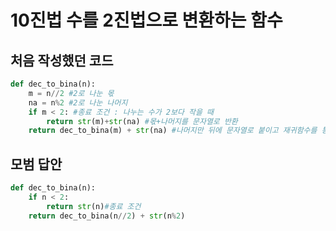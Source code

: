 # 10진법 수를 2진법으로 변환하는 함수

## 처음 작성했던 코드
```python
def dec_to_bina(n):
    m = n//2 #2로 나눈 몫
    na = n%2 #2로 나눈 나머지
    if m < 2: #종료 조건 : 나누는 수가 2보다 작을 때
        return str(m)+str(na) #몫+나머지를 문자열로 반환
    return dec_to_bina(m) + str(na) #나머지만 뒤에 문자열로 붙이고 재귀함수를 통해 계속 반복
```
## 모범 답안
```python
def dec_to_bina(n):
    if n < 2:
        return str(n)#종료 조건
    return dec_to_bina(n//2) + str(n%2)
```